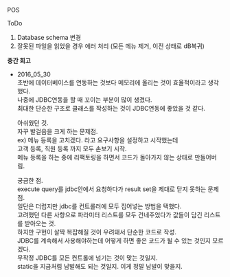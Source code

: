 POS

ToDo<br>
1. Database schema 변경<br>
2. 잘못된 파일을 읽었을 경우 에러 처리 (모든 메뉴 제거, 이전 상태로 dB복귀)


<b>중간 회고</b>
* 2016_05_30<br>
  초반에 데이터베이스를 연동하는 것보다 메모리에 올리는 것이 효율적이라고 생각했다.<br>
  나중에 JDBC연동을 할 때 꼬이는 부분이 많이 생겼다.<br>
  최대한 단순한 구조로 클래스를 작성하는 것이 JDBC연동에 좋았을 것 같다.<br>

  아쉬웠던 것.<br>
  자꾸 발걸음을 크게 하는 문제점.<br>
  ex) 메뉴 등록을 고치겠다. 라고 요구사항을 설정하고 시작했는데<br>
  고객 등록, 직원 등록 까지 모두 손보기 시작.<br>
  메뉴 등록을 하는 중에 리팩토링을 하면서 코드가 돌아가지 않는 상태로 만들어버림.<br>


  궁금한 점.<br>
  execute query를 jdbc안에서 요청하다가 result set을 제대로 닫지 못하는 문제점.<br>
  일단은 더럽지만 jdbc를 컨트롤러에 모두 집어넣는 방법을 택했다.<br>
  고려했던 다른 사항으로 파라미터 리스트를 모두 건네주었다가 값들이 담긴 리스트를 받아오는 것.<br>
  하지만 구현이 살짝 복잡해질 것이 우려돼서 단순한 코드로 작성.<br>
  JDBC를 계속해서 사용해야하는데 어떻게 하면 좋은 코드가 될 수 있는 것인지 모르겠다.<br>
  무작정 JDBC를 모든 컨트롤에 넘기는 것이 맞는 것일지.<br>
  static을 지금처럼 남발해도 되는 것일지. 이게 정말 남발이 맞을지.<br>
